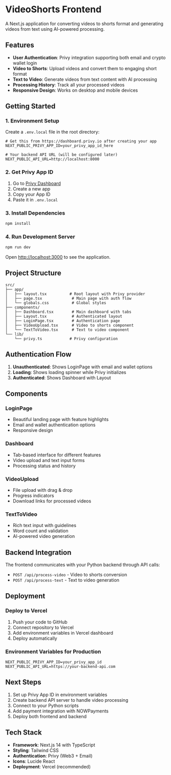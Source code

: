 # VideoShorts Frontend

A Next.js application for converting videos to shorts format and generating videos from text using AI-powered processing.

## Features

- **User Authentication**: Privy integration supporting both email and crypto wallet login
- **Video to Shorts**: Upload videos and convert them to engaging short format
- **Text to Video**: Generate videos from text content with AI processing
- **Processing History**: Track all your processed videos
- **Responsive Design**: Works on desktop and mobile devices

## Getting Started

### 1. Environment Setup

Create a `.env.local` file in the root directory:

```env
# Get this from https://dashboard.privy.io after creating your app
NEXT_PUBLIC_PRIVY_APP_ID=your_privy_app_id_here

# Your backend API URL (will be configured later)
NEXT_PUBLIC_API_URL=http://localhost:8000
```

### 2. Get Privy App ID

1. Go to [Privy Dashboard](https://dashboard.privy.io)
2. Create a new app
3. Copy your App ID
4. Paste it in `.env.local`

### 3. Install Dependencies

```bash
npm install
```

### 4. Run Development Server

```bash
npm run dev
```

Open [http://localhost:3000](http://localhost:3000) to see the application.

## Project Structure

```
src/
├── app/
│   ├── layout.tsx          # Root layout with Privy provider
│   ├── page.tsx             # Main page with auth flow
│   └── globals.css          # Global styles
├── components/
│   ├── Dashboard.tsx        # Main dashboard with tabs
│   ├── Layout.tsx           # Authenticated layout
│   ├── LoginPage.tsx        # Authentication page
│   ├── VideoUpload.tsx      # Video to shorts component
│   └── TextToVideo.tsx      # Text to video component
└── lib/
    └── privy.ts            # Privy configuration
```

## Authentication Flow

1. **Unauthenticated**: Shows LoginPage with email and wallet options
2. **Loading**: Shows loading spinner while Privy initializes
3. **Authenticated**: Shows Dashboard with Layout

## Components

### LoginPage
- Beautiful landing page with feature highlights
- Email and wallet authentication options
- Responsive design

### Dashboard
- Tab-based interface for different features
- Video upload and text input forms
- Processing status and history

### VideoUpload
- File upload with drag & drop
- Progress indicators
- Download links for processed videos

### TextToVideo
- Rich text input with guidelines
- Word count and validation
- AI-powered video generation

## Backend Integration

The frontend communicates with your Python backend through API calls:

- `POST /api/process-video` - Video to shorts conversion
- `POST /api/process-text` - Text to video generation

## Deployment

### Deploy to Vercel

1. Push your code to GitHub
2. Connect repository to Vercel
3. Add environment variables in Vercel dashboard
4. Deploy automatically

### Environment Variables for Production

```env
NEXT_PUBLIC_PRIVY_APP_ID=your_privy_app_id
NEXT_PUBLIC_API_URL=https://your-backend-api.com
```

## Next Steps

1. Set up Privy App ID in environment variables
2. Create backend API server to handle video processing
3. Connect to your Python scripts
4. Add payment integration with NOWPayments
5. Deploy both frontend and backend

## Tech Stack

- **Framework**: Next.js 14 with TypeScript
- **Styling**: Tailwind CSS
- **Authentication**: Privy (Web3 + Email)
- **Icons**: Lucide React
- **Deployment**: Vercel (recommended)
